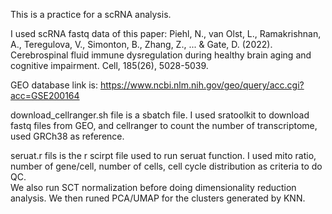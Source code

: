 This is a practice for a scRNA analysis.

I used scRNA fastq data of this paper: Piehl, N., van Olst, L., Ramakrishnan, A., Teregulova, V., Simonton, B., Zhang, Z., ... & Gate, D. (2022). Cerebrospinal fluid immune dysregulation during healthy brain aging and cognitive impairment. Cell, 185(26), 5028-5039.

GEO database link is: https://www.ncbi.nlm.nih.gov/geo/query/acc.cgi?acc=GSE200164

download_cellranger.sh file is a sbatch file. I used sratoolkit to download fastq files from GEO, and cellranger to count the number of transcriptome, used GRCh38 as reference.


seruat.r fils is the r scirpt file used to run seruat function. 
I used mito ratio, number of gene/cell, number of cells, cell cycle distribution as criteria to do QC.  
We also run SCT normalization before doing dimensionality reduction analysis. 
We then runed PCA/UMAP for the clusters generated by KNN. 
